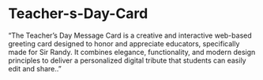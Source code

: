 # Teacher-s-Day-Card
“The Teacher’s Day Message Card is a creative and interactive web-based greeting card designed to honor and appreciate educators, specifically made for Sir Randy. It combines elegance, functionality, and modern design principles to deliver a personalized digital tribute that students can easily edit and share..”
